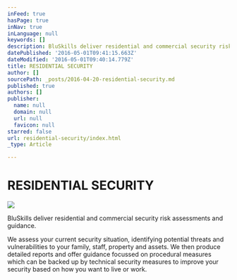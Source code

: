 ```yaml
---
inFeed: true
hasPage: true
inNav: true
inLanguage: null
keywords: []
description: BluSkills deliver residential and commercial security risk assessments and guidance.
datePublished: '2016-05-01T09:41:15.663Z'
dateModified: '2016-05-01T09:40:14.779Z'
title: RESIDENTIAL SECURITY
author: []
sourcePath: _posts/2016-04-20-residential-security.md
published: true
authors: []
publisher:
  name: null
  domain: null
  url: null
  favicon: null
starred: false
url: residential-security/index.html
_type: Article

---
```

# RESIDENTIAL SECURITY
![](https://s3-us-west-2.amazonaws.com/the-grid-img/p/1509498c6213a44b5cd95b53e3bf45be29985e43.jpg)

BluSkills deliver residential and commercial security risk assessments and guidance.

We assess your current security situation, identifying potential threats and vulnerabilities to your family, staff, property and assets. We then produce detailed reports and offer guidance focussed on procedural measures which can be backed up by technical security measures to improve your security based on how you want to live or work.